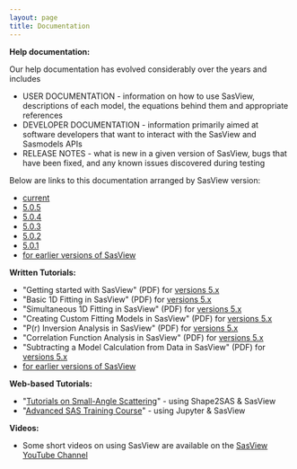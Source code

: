 ```yaml
---
layout: page
title: Documentation
---
```


**Help documentation:**

Our help documentation has evolved considerably over the years and includes

*   USER DOCUMENTATION - information on how to use SasView, descriptions of each model, the equations behind them and appropriate references
*   DEVELOPER DOCUMENTATION - information primarily aimed at software developers that want to interact with the SasView and Sasmodels APIs
*   RELEASE NOTES - what is new in a given version of SasView, bugs that have been fixed, and any known issues discovered during testing

Below are links to this documentation arranged by SasView version:

*   [current](/docs/index.html)
*   [5.0.5](/docs/old_docs/5.0.5/index.html)
*   [5.0.4](/docs/old_docs/5.0.4/index.html)
*   [5.0.3](/docs/old_docs/5.0.3/index.html)
*   [5.0.2](/docs/old_docs/5.0.2/index.html)
*   [5.0.1](/docs/old_docs/5.0.1/index.html)
*   [for earlier versions of SasView](https://www.sasview.org/deprecated/)

<a name="tutorials"></a>

**Written Tutorials:**
*   "Getting started with SasView" (PDF) for [versions 5.x](/downloads/getting_started_with_sasview_v5.pdf)
*   "Basic 1D Fitting in SasView" (PDF) for [versions 5.x](/downloads/basic_1d_fitting_in_sasview_v5.pdf)
*   "Simultaneous 1D Fitting in SasView" (PDF) for [versions 5.x](/downloads/simultaneous_1d_fitting_in_sasview_v5.pdf)
*   "Creating Custom Fitting Models in SasView" (PDF) for [versions 5.x](/downloads/creating_custom_fitting_models_in_sasview_v5.pdf)
*   "P(r) Inversion Analysis in SasView" (PDF) for [versions 5.x](/downloads/pr_inversion_analysis_in_sasview_v5.pdf)
*   "Correlation Function Analysis in SasView" (PDF) for [versions 5.x](/downloads/correlation_function_analysis_in_sasview_v5.pdf)
*   "Subtracting a Model Calculation from Data in SasView" (PDF) for [versions 5.x](/downloads/subtracting_a_model_calculation_from_real_data_v5.pdf)
*   [for earlier versions of SasView](https://www.sasview.org/deprecated/)

**Web-based Tutorials:**
*   "[Tutorials on Small-Angle Scattering](https://sastutorials.org/)" - using Shape2SAS & SasView
*   "[Advanced SAS Training Course](https://github.com/timsnow/advanced_sas_training_course)" - using Jupyter & SasView

**Videos:**
*   Some short videos on using SasView are available on the [SasView YouTube Channel](https://www.youtube.com/channel/UCxvD3ysXJ05l6MgY7YKjEFQ)
